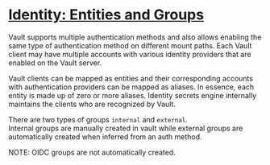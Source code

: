 # [Identity: Entities and Groups](https://developer.hashicorp.com/vault/tutorials/auth-methods/identity)

Vault supports multiple authentication methods and also allows enabling the same type of authentication method on different mount paths. Each Vault client may have multiple accounts with various identity providers that are enabled on the Vault server.

Vault clients can be mapped as entities and their corresponding accounts with authentication providers can be mapped as aliases. In essence, each entity is made up of zero or more aliases. Identity secrets engine internally maintains the clients who are recognized by Vault.

There are two types of groups `internal` and `external`.  
Internal groups are manually created in vault while external groups are automatically created when inferred from an auth method.  

NOTE: OIDC groups are not automatically created.
